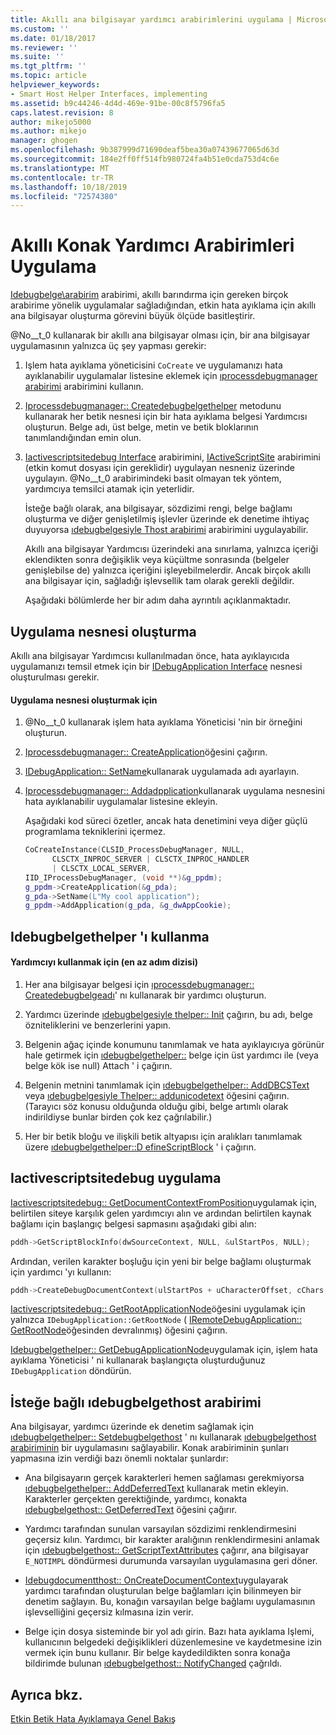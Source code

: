 ```yaml
---
title: Akıllı ana bilgisayar yardımcı arabirimlerini uygulama | Microsoft Docs
ms.custom: ''
ms.date: 01/18/2017
ms.reviewer: ''
ms.suite: ''
ms.tgt_pltfrm: ''
ms.topic: article
helpviewer_keywords:
- Smart Host Helper Interfaces, implementing
ms.assetid: b9c44246-4d4d-469e-91be-00c8f5796fa5
caps.latest.revision: 8
author: mikejo5000
ms.author: mikejo
manager: ghogen
ms.openlocfilehash: 9b387999d71690deaf5bea30a07439677065d63d
ms.sourcegitcommit: 184e2ff0ff514fb980724fa4b51e0cda753d4c6e
ms.translationtype: MT
ms.contentlocale: tr-TR
ms.lasthandoff: 10/18/2019
ms.locfileid: "72574380"
---
```

# <a name="implementing-smart-host-helper-interfaces"></a>Akıllı Konak Yardımcı Arabirimleri Uygulama
[Idebugbelge\arabirim](../winscript/reference/idebugdocumenthelper-interface.md) arabirimi, akıllı barındırma için gereken birçok arabirime yönelik uygulamalar sağladığından, etkin hata ayıklama için akıllı ana bilgisayar oluşturma görevini büyük ölçüde basitleştirir.  
  
 @No__t_0 kullanarak bir akıllı ana bilgisayar olması için, bir ana bilgisayar uygulamasının yalnızca üç şey yapması gerekir:  
  
1. Işlem hata ayıklama yöneticisini `CoCreate` ve uygulamanızı hata ayıklanabilir uygulamalar listesine eklemek için [ıprocessdebugmanager arabirimi](../winscript/reference/iprocessdebugmanager-interface.md) arabirimini kullanın.  
  
2. [Iprocessdebugmanager:: Createdebugbelgethelper](../winscript/reference/iprocessdebugmanager-createdebugdocumenthelper.md) metodunu kullanarak her betik nesnesi için bir hata ayıklama belgesi Yardımcısı oluşturun. Belge adı, üst belge, metin ve betik bloklarının tanımlandığından emin olun.  
  
3. [Iactivescriptsitedebug Interface](../winscript/reference/iactivescriptsitedebug-interface.md) arabirimini, [IActiveScriptSite](../winscript/reference/iactivescriptsite.md) arabirimini (etkin komut dosyası için gereklidir) uygulayan nesneniz üzerinde uygulayın. @No__t_0 arabirimindeki basit olmayan tek yöntem, yardımcıya temsilci atamak için yeterlidir.  
  
   İsteğe bağlı olarak, ana bilgisayar, sözdizimi rengi, belge bağlamı oluşturma ve diğer genişletilmiş işlevler üzerinde ek denetime ihtiyaç duyuyorsa [ıdebugbelgesiyle Thost arabirimi](../winscript/reference/idebugdocumenthost-interface.md) arabirimini uygulayabilir.  
  
   Akıllı ana bilgisayar Yardımcısı üzerindeki ana sınırlama, yalnızca içeriği eklendikten sonra değişiklik veya küçültme sonrasında (belgeler genişlebilse de) yalnızca içeriğini işleyebilmelerdir. Ancak birçok akıllı ana bilgisayar için, sağladığı işlevsellik tam olarak gerekli değildir.  
  
   Aşağıdaki bölümlerde her bir adım daha ayrıntılı açıklanmaktadır.  
  
## <a name="create-an-application-object"></a>Uygulama nesnesi oluşturma  
 Akıllı ana bilgisayar Yardımcısı kullanılmadan önce, hata ayıklayıcıda uygulamanızı temsil etmek için bir [IDebugApplication Interface](../winscript/reference/idebugapplication-interface.md) nesnesi oluşturulması gerekir.  
  
#### <a name="to-create-an-application-object"></a>Uygulama nesnesi oluşturmak için  
  
1. @No__t_0 kullanarak işlem hata ayıklama Yöneticisi 'nin bir örneğini oluşturun.  
  
2. [Iprocessdebugmanager:: CreateApplication](../winscript/reference/iprocessdebugmanager-createapplication.md)öğesini çağırın.  
  
3. [IDebugApplication:: SetName](../winscript/reference/idebugapplication-setname.md)kullanarak uygulamada adı ayarlayın.  
  
4. [Iprocessdebugmanager:: Addadpplication](../winscript/reference/iprocessdebugmanager-addapplication.md)kullanarak uygulama nesnesini hata ayıklanabilir uygulamalar listesine ekleyin.  
  
     Aşağıdaki kod süreci özetler, ancak hata denetimini veya diğer güçlü programlama tekniklerini içermez.  
  
    ```cpp
    CoCreateInstance(CLSID_ProcessDebugManager, NULL,  
          CLSCTX_INPROC_SERVER | CLSCTX_INPROC_HANDLER  
          | CLSCTX_LOCAL_SERVER,  
    IID_IProcessDebugManager, (void **)&g_ppdm);  
    g_ppdm->CreateApplication(&g_pda);  
    g_pda->SetName(L"My cool application");  
    g_ppdm->AddApplication(g_pda, &g_dwAppCookie);  
    ```  
  
## <a name="using-idebugdocumenthelper"></a>Idebugbelgethelper 'ı kullanma  
  
#### <a name="to-use-the-helper-minimal-sequence-of-steps"></a>Yardımcıyı kullanmak için (en az adım dizisi)  
  
1. Her ana bilgisayar belgesi için [ıprocessdebugmanager:: Createdebugbelgeadı](../winscript/reference/iprocessdebugmanager-createdebugdocumenthelper.md)' nı kullanarak bir yardımcı oluşturun.  
  
2. Yardımcı üzerinde [ıdebugbelgesiyle thelper:: Init](../winscript/reference/idebugdocumenthelper-init.md) çağırın, bu adı, belge özniteliklerini ve benzerlerini yapın.  
  
3. Belgenin ağaç içinde konumunu tanımlamak ve hata ayıklayıcıya görünür hale getirmek için [ıdebugbelgethelper::](../winscript/reference/idebugdocumenthelper-attach.md) belge için üst yardımcı ile (veya belge kök ise null) Attach ' i çağırın.  
  
4. Belgenin metnini tanımlamak için [ıdebugbelgethelper:: AddDBCSText](../winscript/reference/idebugdocumenthelper-adddbcstext.md) veya [ıdebugbelgesiyle Thelper:: addunicodetext](../winscript/reference/idebugdocumenthelper-addunicodetext.md) öğesini çağırın. (Tarayıcı söz konusu olduğunda olduğu gibi, belge artımlı olarak indirildiyse bunlar birden çok kez çağrılabilir.)  
  
5. Her bir betik bloğu ve ilişkili betik altyapısı için aralıkları tanımlamak üzere [ıdebugbelgethelper::D efineScriptBlock](../winscript/reference/idebugdocumenthelper-definescriptblock.md) ' i çağırın.  
  
## <a name="implementing-iactivescriptsitedebug"></a>Iactivescriptsitedebug uygulama  
 [Iactivescriptsitedebug:: GetDocumentContextFromPosition](../winscript/reference/iactivescriptsitedebug-getdocumentcontextfromposition.md)uygulamak için, belirtilen siteye karşılık gelen yardımcıyı alın ve ardından belirtilen kaynak bağlamı için başlangıç belgesi sapmasını aşağıdaki gibi alın:  
  
```cpp
pddh->GetScriptBlockInfo(dwSourceContext, NULL, &ulStartPos, NULL);  
```  
  
 Ardından, verilen karakter boşluğu için yeni bir belge bağlamı oluşturmak için yardımcı 'yı kullanın:  
  
```cpp
pddh->CreateDebugDocumentContext(ulStartPos + uCharacterOffset, cChars, &pddcNew);  
```  
  
 [Iactivescriptsitedebug:: GetRootApplicationNode](../winscript/reference/iactivescriptsitedebug-getrootapplicationnode.md)öğesini uygulamak için yalnızca `IDebugApplication::GetRootNode` ( [IRemoteDebugApplication:: GetRootNode](../winscript/reference/iremotedebugapplication-getrootnode.md)öğesinden devralınmış) öğesini çağırın.  
  
 [Idebugbelgethelper:: GetDebugApplicationNode](../winscript/reference/idebugdocumenthelper-getdebugapplicationnode.md)uygulamak için, işlem hata ayıklama Yöneticisi ' ni kullanarak başlangıçta oluşturduğunuz `IDebugApplication` döndürün.  
  
## <a name="the-optional-idebugdocumenthost-interface"></a>İsteğe bağlı ıdebugbelgethost arabirimi  
 Ana bilgisayar, yardımcı üzerinde ek denetim sağlamak için [ıdebugbelgethelper:: Setdebugbelgethost](../winscript/reference/idebugdocumenthelper-setdebugdocumenthost.md) ' nı kullanarak [ıdebugbelgethost arabiriminin](../winscript/reference/idebugdocumenthost-interface.md) bir uygulamasını sağlayabilir. Konak arabiriminin şunları yapmasına izin verdiği bazı önemli noktalar şunlardır:  
  
- Ana bilgisayarın gerçek karakterleri hemen sağlaması gerekmiyorsa [ıdebugbelgethelper:: AddDeferredText](../winscript/reference/idebugdocumenthelper-adddeferredtext.md) kullanarak metin ekleyin. Karakterler gerçekten gerektiğinde, yardımcı, konakta [ıdebugbelgethost:: GetDeferredText](../winscript/reference/idebugdocumenthost-getdeferredtext.md) öğesini çağırır.  
  
- Yardımcı tarafından sunulan varsayılan sözdizimi renklendirmesini geçersiz kılın. Yardımcı, bir karakter aralığının renklendirmesini anlamak için [ıdebugbelgethost:: GetScriptTextAttributes](../winscript/reference/idebugdocumenthost-getscripttextattributes.md) çağırır, ana bilgisayar `E_NOTIMPL` döndürmesi durumunda varsayılan uygulamasına geri döner.  
  
- [Idebugdocumentthost:: OnCreateDocumentContext](../winscript/reference/idebugdocumenthost-oncreatedocumentcontext.md)uygulayarak yardımcı tarafından oluşturulan belge bağlamları için bilinmeyen bir denetim sağlayın. Bu, konağın varsayılan belge bağlamı uygulamasının işlevselliğini geçersiz kılmasına izin verir.  
  
- Belge için dosya sisteminde bir yol adı girin. Bazı hata ayıklama Işlemi, kullanıcının belgedeki değişiklikleri düzenlemesine ve kaydetmesine izin vermek için bunu kullanır. Bir belge kaydedildikten sonra konağa bildirimde bulunan [ıdebugbelgethost:: NotifyChanged](../winscript/reference/idebugdocumenthost-notifychanged.md) çağrıldı.  
  
## <a name="see-also"></a>Ayrıca bkz.  
 [Etkin Betik Hata Ayıklamaya Genel Bakış](../winscript/active-script-debugging-overview.md)